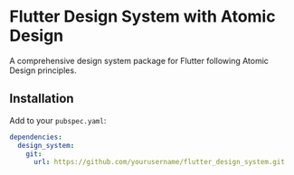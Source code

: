 # Flutter Design System with Atomic Design

A comprehensive design system package for Flutter following Atomic Design principles.

## Installation

Add to your `pubspec.yaml`:

```yaml
dependencies:
  design_system:
    git:
      url: https://github.com/yourusername/flutter_design_system.git